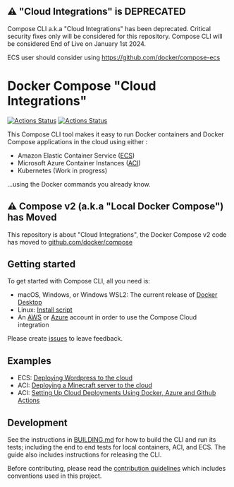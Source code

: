 ## :warning: "Cloud Integrations" is DEPRECATED

Compose CLI a.k.a "Cloud Integrations" has been deprecated. Critical security fixes only will be considered for this repository. Compose CLI will be considered End of Live on January 1st 2024.

ECS user should consider using https://github.com/docker/compose-ecs


# Docker Compose "Cloud Integrations"

[![Actions Status](https://github.com/docker/compose-cli/workflows/Continuous%20integration/badge.svg)](https://github.com/docker/compose-cli/actions)
[![Actions Status](https://github.com/docker/compose-cli/workflows/Windows%20CI/badge.svg)](https://github.com/docker/compose-cli/actions)


This Compose CLI tool makes it easy to run Docker containers and Docker Compose applications in the cloud using either :
- Amazon Elastic Container Service
([ECS](https://aws.amazon.com/ecs))
- Microsoft Azure Container Instances
([ACI](https://azure.microsoft.com/services/container-instances))
- Kubernetes (Work in progress)

...using the Docker commands you already know.
  
## :warning: Compose v2 (a.k.a "Local Docker Compose") has Moved

This repository is about "Cloud Integrations", the Docker Compose v2
code has moved to [github.com/docker/compose](https://github.com/docker/compose/tree/v2) 

## Getting started

To get started with Compose CLI, all you need is:

* macOS, Windows, or Windows WSL2: The current release of
  [Docker Desktop](https://www.docker.com/products/docker-desktop)
* Linux:
  [Install script](INSTALL.md)
* An [AWS](https://aws.amazon.com) or [Azure](https://azure.microsoft.com)
  account in order to use the Compose Cloud integration

Please create [issues](https://github.com/docker/compose-cli/issues) to leave feedback.

## Examples

* ECS: [Deploying Wordpress to the cloud](https://www.docker.com/blog/deploying-wordpress-to-the-cloud/)
* ACI: [Deploying a Minecraft server to the cloud](https://www.docker.com/blog/deploying-a-minecraft-docker-server-to-the-cloud/)
* ACI: [Setting Up Cloud Deployments Using Docker, Azure and Github Actions](https://www.docker.com/blog/setting-up-cloud-deployments-using-docker-azure-and-github-actions/)

## Development

See the instructions in [BUILDING.md](BUILDING.md) for how to build the CLI and
run its tests; including the end to end tests for local containers, ACI, and
ECS.
The guide also includes instructions for releasing the CLI.

Before contributing, please read the [contribution guidelines](CONTRIBUTING.md)
which includes conventions used in this project.
